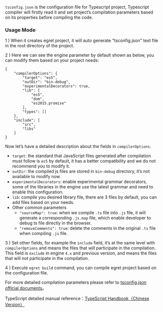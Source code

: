 
`tsconfig.json` is the configuration file for Typescript project, Typescript compiler will firstly read it and set project’s compilation parameters based on its properties before compiling the code.



### Usage Mode

1 ) When it creates egret project, it will auto generate "tsconfig.json" text file in the root directory of the project.

2 ) Here we can see the engine parameter by default shown as below, you can modify them based on your project needs:

```
{
    "compilerOptions": {
        "target": "es5",
        "outDir": "bin-debug",
        "experimentalDecorators": true,
        "lib": [
            "es5",
            "dom",
            "es2015.promise"
        ],
        "types": []
    },
    "include": [
        "src",
        "libs"
    ]
}
```

Now let’s have a detailed description about the fields in `compilerOptions`.

* `target`: the standard that JavaScript files generated after compilation must follow is `es5` by default, it has a better compatibility and we do not recommend you to modify it.
* `outDir`: the compiled js files are stored in `bin-debug` directory, it’s not available to modify now.
* `experimentalDecorators`: enable experimental grammar decorators, some of the libraries in the engine use the latest grammar and need to enable this configuration.
* `lib`: compile you desired library file, there are 3 files by default, you can add files based on your needs.
* Other common parameters
	* `"sourceMap": true`: when we compile `.ts` file into `.js` file, it will generate a corresponding `.js.map` file, which enable developer to debug ts file directly in the browser.
	* `"removeComments": true`: delete the comments in the original `.ts` file when compiling `.js` file.
	


3 ) Set other fields, for example the `include` field, it’s at the same level with `compilerOptions` and means the files that will participate in the compilation. This field is `exclude` in engine `4.x` and previous version, and means the files that will not participate in the compilation.


4 ) Execute `egret build` command, you can compile egret project based on the configuration file.

For more detailed compilation parameters please refer to [tsconfig.json official documents](http://json.schemastore.org/tsconfig)。

TypeScript detailed manual reference：[TypeScript Handbook（Chinese Version）](https://www.gitbook.com/book/zhongsp/typescript-handbook/details)
